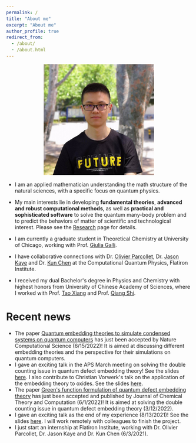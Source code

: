 ```yaml
---
permalink: /
title: "About me"
excerpt: "About me"
author_profile: true
redirect_from: 
  - /about/
  - /about.html
---
```


<p align='center'> 
<img src="/images/nsheng.jpeg" alt="photo" style='width: 300px;'>
</p>

<!-- - I am currently a Ph.D. student in [Computer Science Department](http://www.cs.sjtu.edu.cn/en/) of [Shanghai Jiao Tong University](http://en.sjtu.edu.cn), advised by Prof. [Weinan Zhang](http://www.wnzhang.net) and Prof. [Yong Yu](http://apex.sjtu.edu.cn/members/yyu). [\[Curriculum Vitae\]](/files/CV.pdf). [\[Google Scholar\]](https://scholar.google.com/citations?user=JPBGjOYAAAAJ&hl=zh-CN).

- My research interests lie in general area of machine learning and deep learning, especially their applications in networks, recommender systems and computational advertising.

- I received my Bachelor’s Degree of Software Engineering in Shanghai Jiao Tong University. My undergraduate research advisors are Prof. [Weinan Zhang](http://www.wnzhang.net) and Prof. [Yong Yu](http://apex.sjtu.edu.cn/members/yyu). -->

<!-- ## Nobody really understands quantum mechanics - Richard Feynman -->
- I am an applied mathematician understanding the math structure of the natural sciences, with a specific focus on quantum physics.

- My main interests lie in developing **fundamental theories**, **advanced and robust computational methods**, as well as **practical and sophisticated software** to solve the quantum many-body problem and to predict the behaviors of matter of scientific and technological interest. Please see the [Research](/research) page for details.

- I am currently a graduate student in Theoretical Chemistry at University of Chicago, working with Prof. [Giulia Galli](https://galligroup.uchicago.edu/People/galli.php). 

- I have collaborative connections with Dr. [Olivier Parcollet](https://www.simonsfoundation.org/people/olivier-parcollet), Dr. [Jason Kaye](https://www.simonsfoundation.org/people/jason-kaye/) and Dr. [Kun Chen](https://www.simonsfoundation.org/people/kun-chen-2/) at the Computational Quantum Physics, Flatiron Institute.

- I received my dual Bachelor's degree in Physics and Chemistry with highest honors from University of Chinese Academy of Sciences, where I worked with Prof. [Tao Xiang](http://txiang-iphy.cn) and Prof. [Qiang Shi](http://159.226.64.165/web/qshi/prof.).

<!-- - My main interests lie in investigating inner mathematical structure of quantum physics, developing advanced and robust computational methods for quantum physics problems, and applying these developed methods to the problems. Additionally, I'm in general interested in developing scienfic computing tools for scientific computing. Please see the [Research](/research) page for details. -->

<!-- hybrid quantum-classical theories and methods, including quantum many-body physics, quantum computation and simulation, and scientific computing. Please see the [Research](/research) page for details. -->

# Recent news

- The paper [Quantum embedding theories to simulate condensed systems on quantum computers](https://arxiv.org/abs/2105.04736) has just been accepted by Nature Computational Science (6/15/2022)! It is aimed at discussing different embedding theories and the perspective for their simulations on quantum computers.
- I gave an exciting talk in the APS March meeting on solving the double counting issue in quantum defect embedding theory! See the slides [here](/files/talks/Nan_Sheng_2022.pdf). I also contribute to Christian Vorwerk's talk on the application of the embedding theory to oxides. See the slides [here](/files/talks/Christian_Vorwerk_2022.pdf).
- The paper [Green's function formulation of quantum defect embedding theory](https://pubs.acs.org/doi/10.1021/acs.jctc.2c00240) has just been accepted and published by Journal of Chemical Theory and Computation (6/1/2022)! It is aimed at solving the double counting issue in quantum defect embedding theory (3/12/2022).
- I gave an exciting talk as the end of my experience (8/13/2021)! See the slides [here](/files/talks/DLR%40CCQ.pdf). I will work remotely with colleagues to finish the project.
- I just start an internship at Flatiron Institute, working with Dr. Olivier Parcollet, Dr. Jason Kaye and Dr. Kun Chen (6/3/2021). 


<!-- <script type='text/javascript' id='clustrmaps' src='//cdn.clustrmaps.com/map_v2.js?cl=080808&w=400&t=tt&d=9X1Xbrcys07GUNz45Vpjgqiu2YILGSbcTQHy4gGi42w&co=ffffff&cmo=3acc3a&cmn=ff5353&ct=808080'></script> -->

<script type="text/javascript" id="clustrmaps" src="//cdn.clustrmaps.com/map_v2.js?cl=080808&w=400&t=tt&d=0TGCdVjkZVv0DzLDeqRWeB3F25qr5akHZdTvp-bVWyE&co=ffffff&cmo=3acc3a&cmn=ff5353&ct=808080"></script>